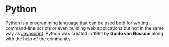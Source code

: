 # Python

Python is a programming language that can be used both for writing command-line scripts or even building web applications but not in the same way as [Javascript](/wiki/Javascript). Python was created in 1991 by **Guido van Rossum** along with the help of the community